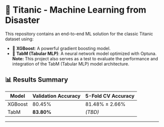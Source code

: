 # 🚢 Titanic - Machine Learning from Disaster

This repository contains an end-to-end ML solution for the classic Titanic dataset using:

- 🎯 **XGBoost**: A powerful gradient boosting model.
- 🔬 **TabM (Tabular MLP)**: A neural network model optimized with Optuna.
**Note:** This project also serves as a test to evaluate the performance and integration of the TabM (Tabular MLP) model architecture.

## 📊 Results Summary

| Model     | Validation Accuracy | 5-Fold CV Accuracy |
|-----------|---------------------|--------------------|
| XGBoost   | 80.45%              | 81.48% ± 2.66%     |
| TabM      | **83.80%**          | *(TBD)*            |

---

